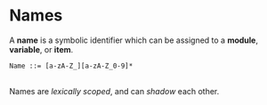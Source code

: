 # Names

A **name** is a symbolic identifier which can be assigned to a **module**, **variable**, or **item**.

<pre>
<code>Name ::= [a-zA-Z_][a-zA-Z_0-9]*
</code>
</pre>

Names are *lexically scoped*, and can *shadow* each other.
